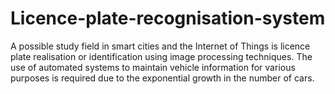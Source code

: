 # Licence-plate-recognisation-system
A possible study field in smart cities and the Internet of Things is licence plate realisation or identification using image processing techniques. The use of automated systems to maintain vehicle information for various purposes is required due to the exponential growth in the number of cars.

